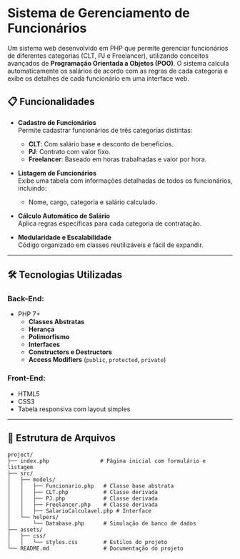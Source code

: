 # Sistema de Gerenciamento de Funcionários

Um sistema web desenvolvido em PHP que permite gerenciar funcionários de diferentes categorias (CLT, PJ e Freelancer), utilizando conceitos avançados de **Programação Orientada a Objetos (POO)**. O sistema calcula automaticamente os salários de acordo com as regras de cada categoria e exibe os detalhes de cada funcionário em uma interface web.

## 📋 Funcionalidades

- **Cadastro de Funcionários**  
  Permite cadastrar funcionários de três categorias distintas:
  - **CLT**: Com salário base e desconto de benefícios.
  - **PJ**: Contrato com valor fixo.
  - **Freelancer**: Baseado em horas trabalhadas e valor por hora.

- **Listagem de Funcionários**  
  Exibe uma tabela com informações detalhadas de todos os funcionários, incluindo:
  - Nome, cargo, categoria e salário calculado.

- **Cálculo Automático de Salário**  
  Aplica regras específicas para cada categoria de contratação.

- **Modularidade e Escalabilidade**  
  Código organizado em classes reutilizáveis e fácil de expandir.

---

## 🛠️ Tecnologias Utilizadas

### Back-End:
- PHP 7+  
  - **Classes Abstratas**  
  - **Herança**  
  - **Polimorfismo**  
  - **Interfaces**  
  - **Constructors e Destructors**  
  - **Access Modifiers** (`public`, `protected`, `private`)

### Front-End:
- HTML5
- CSS3
- Tabela responsiva com layout simples

---

## 📂 Estrutura de Arquivos

```plaintext
project/
├── index.php                # Página inicial com formulário e listagem
├── src/
│   ├── models/
│   │   ├── Funcionario.php   # Classe base abstrata
│   │   ├── CLT.php           # Classe derivada
│   │   ├── PJ.php            # Classe derivada
│   │   ├── Freelancer.php    # Classe derivada
│   │   ├── SalarioCalculavel.php # Interface
│   └── helpers/
│       └── Database.php      # Simulação de banco de dados
├── assets/
│   ├── css/
│   │   └── styles.css        # Estilos do projeto
└── README.md                 # Documentação do projeto

